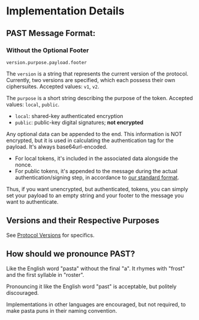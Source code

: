 # Implementation Details

## PAST Message Format:

### Without the Optional Footer

```
version.purpose.payload.footer
```

The `version` is a string that represents the current version of the protocol. Currently,
two versions are specified, which each possess their own ciphersuites. Accepted values:
`v1`, `v2`.

The `purpose` is a short string describing the purpose of the token. Accepted values:
`local`, `public`.

* `local`: shared-key authenticated encryption
* `public`: public-key digital signatures; **not encrypted**

Any optional data can be appended to the end. This information is NOT encrypted, but it
is used in calculating the authentication tag for the payload. It's always base64url-encoded.

 * For local tokens, it's included in the associated data alongside the nonce.
 * For public tokens, it's appended to the message during the actual
   authentication/signing step, in accordance to
   [our standard format](https://github.com/paragonie/past/blob/master/docs/01-Protocol-Versions/Common.md#authentication-padding).

Thus, if you want unencrypted, but authenticated, tokens, you can simply set your payload
to an empty string and your footer to the message you want to authenticate.

## Versions and their Respective Purposes

See [Protocol Versions](01-Protocol-Versions) for specifics.

## How should we pronounce PAST?

Like the English word "pasta" without the final "a". It rhymes with "frost"
and the first syllable in "roster".

Pronouncing it like the English word "past" is acceptable, but
politely discouraged.

Implementations in other languages are encouraged, but not required,
to make pasta puns in their naming convention.
